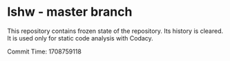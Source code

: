 # lshw - master branch

This repository contains frozen state of the repository.
Its history is cleared. It is used only for static code
analysis with Codacy.

Commit Time: 1708759118